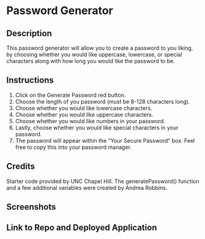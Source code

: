 # Password Generator

## Description
This password generator will allow you to create a password to you liking, by choosing whether you would like uppercase, lowercase, or special characters along with how long you would like the password to be. 
## Instructions 
1. Click on the Generate Password red button.
2. Choose the length of you password (must be 8-128 characters long).
3. Choose whether you would like lowercase characters.
4. Choose whether you would like uppercase characters.
5. Choose whether you would like numbers in your password.
6. Lastly, choose whether you would like special characters in your password.
7. The password will appear within the "Your Secure Password" box. Feel free to copy this into your password manager.
## Credits
Starter code provided by UNC Chapel Hill. The generatePassword() function and a few additional variables were created by Andrea Robbins.
## Screenshots
## Link to Repo and Deployed Application
